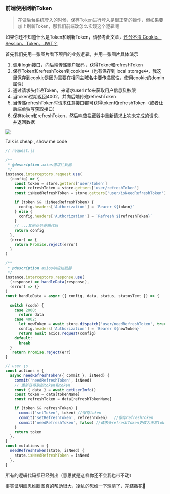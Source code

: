 ### 前端使用刷新Token

> 在做后台系统登入的时候，保存Token进行登入是很正常的操作，但如果要加上刷新Token，那我们前端改怎么实现这个逻辑呢

如果你还不知道什么是Token和刷新Token，请参考此文章，[还分不清 Cookie、Session、Token、JWT？](https://zhuanlan.zhihu.com/p/164696755)

首先我们先用一张图片看下项目的业务逻辑，并用一张图片具体演示

1. 调用login接口，向后端传递账户密码，获得Tokne和refreshToken
2. 保存Token和refreshToken到cookie中（也有保存到 local storage中，我这里保存到cookie是因为需要在相同主域名中要传递属性，使用cookie的domin属性）
3. 通过请求头传递Token，来请求userInfo来获取用户信息及权限
4. 当token过期返回4002，并向后端传递refreshToken
5. 当传递refreshToken时请求任意接口都可获得token和refreshToken（或者让后端单独写获取接口）
6. 保存token和refreshToken，然后响应拦截器中重新请求上次未完成的请求，并返回数据

![](C:\Users\CSIT\Desktop\Vicer\study-note\Vue\img\refreshToken\思维脑图.png)

Talk is cheap , show me code

```js
// request.js

/**
 * @description axios请求拦截器
 */
instance.interceptors.request.use(
  (config) => {
    const token = store.getters['user/token']
    const refreshToken = store.getters['user/refreshToken']
    const isNeedRefreshToken = store.getters['user/isNeedRefreshToken']

    if (token && !isNeedRefreshToken) {
      config.headers['Authorization'] = `Bearer ${token}`
    } else {
      config.headers['Authorization'] = `Refresh ${refreshToken}`
    }
	// ...其他业务逻辑代码
    return config
  },
  (error) => {
    return Promise.reject(error)
  }
)

/**
 * @description axios响应拦截器
 */
instance.interceptors.response.use(
  (response) => handleData(response),
  (error) => {}
)
const handleData = async ({ config, data, status, statusText }) => {

  switch (code) {
    case 2000:
      return data
    case 4002:
      let newToken = await store.dispatch('user/needRefreshToken', true)
      config.headers['Authorization'] = `Bearer ${newToken}`
      return await axios.request(config)
    default:
      break
  }
   return Promise.reject(err)
}
```

```js
// user.js
const actions = {
  async needRefreshToken({ commit }, isNeed) {
    commit('needRefreshToken', isNeed)
    // 重新获得刷新token和token
    const { data } = await getUserInfo()
    const token = data[tokenName]
    const refreshToken = data[refreshTokenName]

    if (token && refreshToken) {
      commit('setToken', token)	//保存token
      commit('setRefreshToken', refreshToken)	//保存refreshToken
      commit('needRefreshToken', false)	//请求头refreshToken更改为正常token
    }
    return token
  },
}
const mutations = {
  needRefreshToken(state, isNeed) {
    state.isNeedRefreshToken = isNeed
  },
}
```

所有的逻辑代码都已经列出（意思就是这样你还不会我也带不动）

事实证明画思维脑图真的帮助很大，凌乱的思维一下理清了，完结撒花🎉

